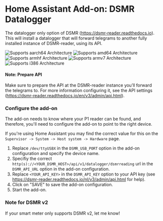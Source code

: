 # Home Assistant Add-on: DSMR Datalogger

The datalogger only option of DSMR (https://dsmr-reader.readthedocs.io). This will install a datalogger that will forward telegrams to another fully installed instance of DSMR-reader, using its API.

![Supports aarch64 Architecture][aarch64-shield] ![Supports amd64 Architecture][amd64-shield] ![Supports armhf Architecture][armhf-shield] ![Supports armv7 Architecture][armv7-shield] ![Supports i386 Architecture][i386-shield]

[aarch64-shield]: https://img.shields.io/badge/aarch64-yes-green.svg
[amd64-shield]: https://img.shields.io/badge/amd64-yes-green.svg
[armhf-shield]: https://img.shields.io/badge/armhf-yes-green.svg
[armv7-shield]: https://img.shields.io/badge/armv7-yes-green.svg
[i386-shield]: https://img.shields.io/badge/i386-yes-green.svg

#### Note: Prepare API
Make sure to prepare the API at the DSMR-reader instance you’ll forward the telegrams to. For more information configuring it, see the API settings (https://dsmr-reader.readthedocs.io/en/v3/admin/api.html).

### Configure the add-on

The add-on needs to know where your P1 reader can be found, and therefore,
you'll need to configure the add-on to point to the right device.

If you're using Home Assistant you may find the correct value for this on the
`Supervisor -> System -> Host system -> Hardware` page.

1. Replace `/dev/ttyUSBX` in the `DSMR_USB_PORT` option in the add-on configuration and specify
   the device name.
2. Specifiy the correct `http(s)://<YOUR_DSMR_HOST>/api/v1/datalogger/dsmrreading` url in the `DSMR_API_URL` option in the add-on configuration.
3. Replace `<YOUR_API_KEY>` in the `DSMR_API_KEY` option to your API key (see https://dsmr-reader.readthedocs.io/nl/v3/admin/api.html for help).
4. Click on "SAVE" to save the add-on configuration.
5. Start the add-on.



### Note for DSMR v2
If your smart meter only supports DSMR v2, let me know!
